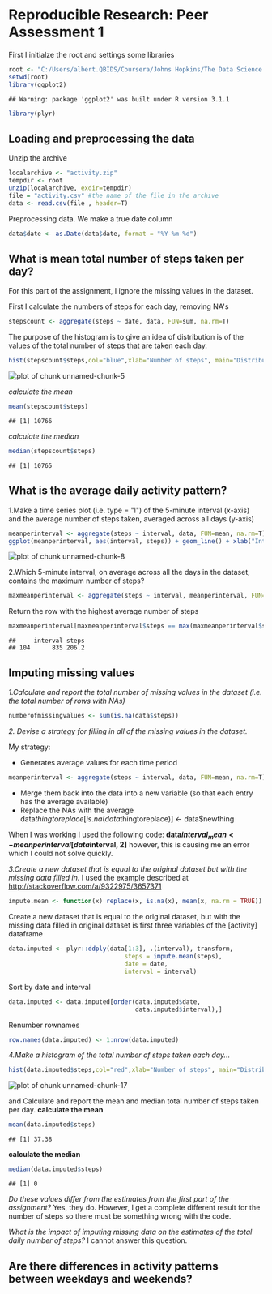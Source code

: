 # Reproducible Research: Peer Assessment 1

First I initialze the root and settings some libraries

```r
root <- "C:/Users/albert.QBIDS/Coursera/Johns Hopkins/The Data Science Track/5 Reproducible Research/Project1/Github"
setwd(root)
library(ggplot2)
```

```
## Warning: package 'ggplot2' was built under R version 3.1.1
```

```r
library(plyr)
```

## Loading and preprocessing the data


Unzip the archive

```r
localarchive <- "activity.zip"
tempdir <- root
unzip(localarchive, exdir=tempdir)
file = "activity.csv" #the name of the file in the archive
data <- read.csv(file , header=T)
```

Preprocessing data. We make a true date column

```r
data$date <- as.Date(data$date, format = "%Y-%m-%d")
```


## What is mean total number of steps taken per day?
For this part of the assignment, I ignore the missing values in the dataset.

First I calculate the numbers of steps for each day, removing NA's

```r
stepscount <- aggregate(steps ~ date, data, FUN=sum, na.rm=T)
```

The purpose of the histogram is to give an idea of distribution is of the values of the total number of steps that are taken each day.

```r
hist(stepscount$steps,col="blue",xlab="Number of steps", main="Distribution of the total number of steps taken each day")
```

![plot of chunk unnamed-chunk-5](figure/unnamed-chunk-5.png) 

*calculate the mean*

```r
mean(stepscount$steps)
```

```
## [1] 10766
```

*calculate the median*

```r
median(stepscount$steps)
```

```
## [1] 10765
```

## What is the average daily activity pattern?

1.Make a time series plot (i.e. type = "l") of the 5-minute interval (x-axis) and the average number of steps taken, averaged across all days (y-axis)

```r
meanperinterval <- aggregate(steps ~ interval, data, FUN=mean, na.rm=T)
ggplot(meanperinterval, aes(interval, steps)) + geom_line() + xlab("Interval") + ylab("Avg steps")
```

![plot of chunk unnamed-chunk-8](figure/unnamed-chunk-8.png) 

2.Which 5-minute interval, on average across all the days in the dataset, contains the maximum number of steps?

```r
maxmeanperinterval <- aggregate(steps ~ interval, meanperinterval, FUN=max, na.rm=T)
```

Return the row with the highest average number of steps

```r
maxmeanperinterval[maxmeanperinterval$steps == max(maxmeanperinterval$steps),]
```

```
##     interval steps
## 104      835 206.2
```

## Imputing missing values

*1.Calculate and report the total number of missing values in the dataset (i.e. the total number of rows with NAs)*

```r
numberofmissingvalues <- sum(is.na(data$steps))
```

*2. Devise a strategy for filling in all of the missing values in the dataset.*

My strategy:

- Generates average values for each time period

```r
meanperinterval <- aggregate(steps ~ interval, data, FUN=mean, na.rm=T)
```

- Merge them back into the data into a new variable (so that each entry has the average available)
- Replace the NAs with the average data$thingtoreplace[is.na(data$thingtoreplace)] <- data$newthing

When I was working I used the following code: 
**data$interval_mean <- meanperinterval[data$interval, 2]**
however, this is causing me an error which I could not solve quickly. 


*3.Create a new dataset that is equal to the original dataset but with the missing data filled in.*
I used the example described at http://stackoverflow.com/a/9322975/3657371

```r
impute.mean <- function(x) replace(x, is.na(x), mean(x, na.rm = TRUE))
```

Create a new dataset that is equal to the original dataset, but with the missing data filled in original dataset is first three variables of the [activity] dataframe

```r
data.imputed <- plyr::ddply(data[1:3], .(interval), transform,
                                steps = impute.mean(steps),
                                date = date,
                                interval = interval)
```

Sort by date and interval


```r
data.imputed <- data.imputed[order(data.imputed$date,
                                   data.imputed$interval),]
```

Renumber rownames

```r
row.names(data.imputed) <- 1:nrow(data.imputed)
```

*4.Make a histogram of the total number of steps taken each day...*

```r
hist(data.imputed$steps,col="red",xlab="Number of steps", main="Distribution of the total number of steps taken each day")
```

![plot of chunk unnamed-chunk-17](figure/unnamed-chunk-17.png) 

and Calculate and report the mean and median total number of steps taken per day. 
**calculate the mean**

```r
mean(data.imputed$steps)
```

```
## [1] 37.38
```

**calculate the median**

```r
median(data.imputed$steps)
```

```
## [1] 0
```

*Do these values differ from the estimates from the first part of the assignment?*
Yes, they do. However, I get a complete different result for the number of steps so there must be something wrong with the code.

*What is the impact of imputing missing data on the estimates of the total daily number of steps?*
I cannot answer this question.


## Are there differences in activity patterns between weekdays and weekends?
